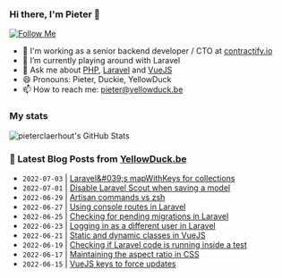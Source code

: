 ### Hi there, I'm Pieter 👋  
[![Follow Me](https://img.shields.io/github/followers/pieterclaerhout?label=Follow&style=social)](https://github.com/pieterclaerhout)

- 🏢 I'm working as a senior backend developer / CTO at [contractify.io](https://contractify.io)
- 🌱 I’m currently playing around with Laravel
- 💬 Ask me about [PHP](https://php.net), [Laravel](http://laravel.com) and [VueJS](https://vuejs.org)
- 😄 Pronouns: Pieter, Duckie, YellowDuck
- 📫 How to reach me: pieter@yellowduck.be

### My stats

![pieterclaerhout's GitHub Stats](https://github-readme-stats.vercel.app/api?username=pieterclaerhout&show_icons=true&count_private=true&line_height=40)

### 📩 Latest Blog Posts from [YellowDuck.be](https://www.yellowduck.be/)
<!-- BLOG-POST-LIST:START -->
- `2022-07-03` | [Laravel&amp;#039;s mapWithKeys for collections](https://www.yellowduck.be/posts/laravels-mapwithkeys-for-collections)  
- `2022-07-01` | [Disable Laravel Scout when saving a model](https://www.yellowduck.be/posts/disable-laravel-scout-when-saving-a-model)  
- `2022-06-29` | [Artisan commands vs zsh](https://www.yellowduck.be/posts/artisan-commands-vs-zsh)  
- `2022-06-27` | [Using console routes in Laravel](https://www.yellowduck.be/posts/using-console-routes-in-laravel)  
- `2022-06-25` | [Checking for pending migrations in Laravel](https://www.yellowduck.be/posts/checking-for-pending-migrations-in-laravel)  
- `2022-06-23` | [Logging in as a different user in Laravel](https://www.yellowduck.be/posts/logging-in-as-a-different-user-in-laravel)  
- `2022-06-21` | [Static and dynamic classes in VueJS](https://www.yellowduck.be/posts/static-and-dynamic-classes-in-vuejs)  
- `2022-06-19` | [Checking if Laravel code is running inside a test](https://www.yellowduck.be/posts/checking-if-laravel-code-is-running-inside-a-test)  
- `2022-06-17` | [Maintaining the aspect ratio in CSS](https://www.yellowduck.be/posts/maintaining-the-aspect-ratio-in-css)  
- `2022-06-15` | [VueJS keys to force updates](https://www.yellowduck.be/posts/vuejs-keys-to-force-updates)  

<!-- BLOG-POST-LIST:END -->
